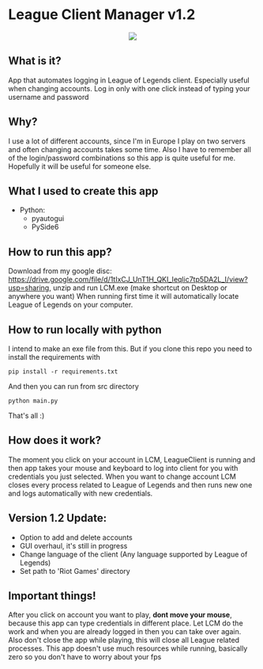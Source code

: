 # League Client Manager v1.2

<p align="center">
  <img src="https://i.imgur.com/iaJR4mC.png">
</p>

## What is it?
App that automates logging in League of Legends client. Especially useful when changing accounts.
Log in only with one click instead of typing your username and password

## Why?
I use a lot of different accounts, since I'm in Europe I play on two servers and often changing accounts takes some time. Also I have to remember all of the login/password
combinations so this app is quite useful for me. Hopefully it will be useful for someone else.

## What I used to create this app
* Python:
    * pyautogui
    * PySide6

## How to run this app?
Download from my google disc: https://drive.google.com/file/d/1tIxCJ_UnT1H_QKI_Ieqlic7tp5DA2L_I/view?usp=sharing, unzip and run LCM.exe (make shortcut on Desktop or anywhere you want)
When running first time it will automatically locate League of Legends on your computer.

## How to run locally with python
I intend to make an exe file from this. But if you clone this repo you need to install the requirements with
```
pip install -r requirements.txt
```

And then you can run from src directory
```
python main.py
```

That's all :)

## How does it work?
The moment you click on your account in LCM, LeagueClient is running and then app takes your mouse and keyboard to log into client for you with credentials you just selected.
When you want to change account LCM closes every process related to League of Legends and then runs new one and logs automatically with new credentials.

## Version 1.2 Update:
* Option to add and delete accounts
* GUI overhaul, it's still in progress
* Change language of the client (Any language supported by League of Legends)
* Set path to 'Riot Games' directory

## Important things!
After you click on account you want to play, **dont move your mouse**, because this app can type credentials in different place.
Let LCM do the work and when you are already logged in then you can take over again. Also don't close the app while playing, this will close all League related processes. This app doesn't use much resources while running, basically zero so you don't have to worry about your fps
